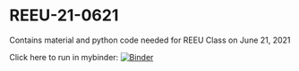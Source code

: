 # REEU-21-0621

Contains material and python code needed for REEU Class on June 21, 2021

Click here to run in mybinder:
[![Binder](https://mybinder.org/badge_logo.svg)](https://mybinder.org/v2/gh/Lewis3912/REEU-21-0621/HEAD)
